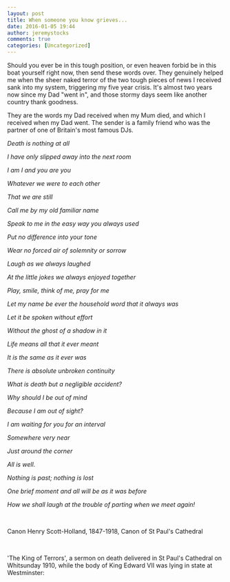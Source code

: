 ```yaml
---
layout: post
title: When someone you know grieves...
date: 2016-01-05 19:44
author: jeremystocks
comments: true
categories: [Uncategorized]
---
```

Should you ever be in this tough position, or even heaven forbid be in this boat yourself right now, then send these words over. They genuinely helped me when the sheer naked terror of the two tough pieces of news I received sank into my system, triggering my five year crisis. It's almost two years now since my Dad "went in", and those stormy days seem like another country thank goodness.

They are the words my Dad received when my Mum died, and which I received when my Dad went. The sender is a family friend who was the partner of one of Britain's most famous DJs.

<em>Death is nothing at all</em>

<em>I have only slipped away into the next room</em>

<em>I am I and you are you</em>

<em>Whatever we were to each other</em>

<em>That we are still</em>

<em>Call me by my old familiar name</em>

<em>Speak to me in the easy way you always used</em>

<em>Put no difference into your tone</em>

<em>Wear no forced air of solemnity or sorrow</em>

<em>Laugh as we always laughed</em>

<em>At the little jokes we always enjoyed together</em>

<em>Play, smile, think of me, pray for me</em>

<em>Let my name be ever the household word that it always was</em>

<em>Let it be spoken without effort</em>

<em>Without the ghost of a shadow in it</em>

<em>Life means all that it ever meant</em>

<em>It is the same as it ever was</em>

<em>There is absolute unbroken continuity</em>

<em>What is death but a negligible accident?</em>

<em>Why should I be out of mind</em>

<em>Because I am out of sight?</em>

<em>I am waiting for you for an interval</em>

<em>Somewhere very near</em>

<em>Just around the corner</em>

<em>All is well.</em>

<em>Nothing is past; nothing is lost</em>

<em>One brief moment and all will be as it was before </em>

<em>How we shall laugh at the trouble of parting when we meet again!</em>

&nbsp;

Canon Henry Scott-Holland, 1847-1918, Canon of St Paul's Cathedral

&nbsp;

'The King of Terrors', a sermon on death delivered in St Paul's Cathedral on Whitsunday 1910, while the body of King Edward VII was lying in state at Westminster:

&nbsp;
